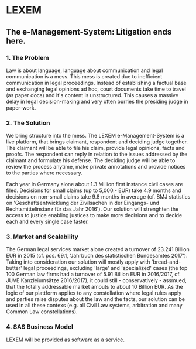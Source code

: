 # LEXEM
## The e-Management-System: Litigation ends here.
### 1. The Problem
Law is about language, language about communication and legal communication is a mess. This mess is created due to inefficient communication in legal proceedings. Instead of establishing a factual base and exchanging legal opinions ad hoc, court documents take time to travel (as paper docs) and it's content is unstructured. This causes a massive delay in legal decision-making and very often burries the presiding judge in paper-work.
### 2. The Solution
We bring structure into the mess. The LEXEM e-Management-System is a live platform, that brings claimant, respondent and deciding judge together. The claimant will be able to file his claim, provide legal opinions, facts and proofs. The respondent can reply in relation to the issues addressed by the claimant and formulate his defense. The deciding judge will be able to review the process anytime, make private annotations and provide notices to the parties where necessary.

Each year in Germany alone about 1.3 Million first instance civil cases are filed. Decisions for small claims (up to 5,000.- EUR) take 4.9 months and decisions on non-small claims take 9.8 months in average (cf. BMJ statistics on 'Geschäftsentwicklung der Zivilsachen in der Eingangs- und Rechtsmittelinstanz für das Jahr 2016'). Our solution will strenghten the access to justice enabling justices to make more decisions and to decide each and every single case faster.
### 3. Market and Scalability
The German legal services market alone created a turnover of 23.241 Billion EUR in 2015 (cf. pos. 69.1, 'Jahrbuch des statistischen Bundesamtes 2017'). Taking into consideration our solution will mostly apply with 'bread-and-butter' legal proceedings, excluding 'large' and 'specialized' cases (the top 100 German law firms had a turnover of 5.91 Billion EUR in 2016/2017, cf. JUVE Kanzleiumsätze 2016/2017), it could still - conservatively - assmued, that the totally addressable market amouts to about 10 Billion EUR.
As the logic of our plattform applies to any constellation where legal rules apply and parties raise disputes about the law and the facts, our solution can be used in all these contexs (e.g. all Civil Law systems, arbitration and many Common Law constellations).
### 4. SAS Business Model
LEXEM will be provided as software as a service.
